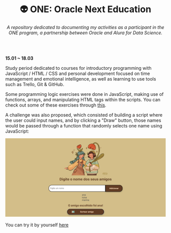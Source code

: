 <div align = "center">
    <h1>👽 ONE: Oracle Next Education</h1>
    <h6>A repository dedicated to documenting my activities as a participant in the ONE program, a partnership between Oracle and Alura for Data Science.</h6>
</div>

<br>

<b>15.01 ~ 18.03</b>

Study period dedicated to courses for introductory programming with JavaScript / HTML / CSS and personal development focused on time management and emotional intelligence, as well as learning to use tools such as Trello, Git & GitHub.

Some programming logic exercises were done in JavaScript, making use of functions, arrays, and manipulating HTML tags within the scripts. You can check out some of these exercises through [this](https://github.com/itscypriano/oracle-next-education/blob/main/exercicios-curso2.js).

A challenge was also proposed, which consisted of building a script where the user could input names, and by clicking a "Draw" button, those names would be passed through a function that randomly selects one name using JavaScript:

![pic](./challenge-amigo-secreto_pt-main/header/print2.png)

You can try it by yourself [here](https://itscypriano.github.io/challenge-amigosecreto-ONE/)
